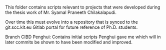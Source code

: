 This folder contains scripts relevant to projects that were developed during the thesis work of Mr. Syamal Praneeth Chilakalapudi.

Over time this must evolve into a repository that is synced to the git.scc.kit.eu Gitlab portal for future reference of Ph.D. students.

Branch CIBD Penghui: Contains initial scripts Penghui gave me which will in later commits be shown to have been modified and improved.
